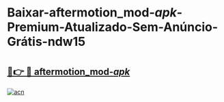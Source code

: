# Baixar-aftermotion_mod-_apk_-Premium-Atualizado-Sem-Anúncio-Grátis-ndw15

# <h2><a href="https://p2seeh.esa.edu.pl?src=aftermotion_mod-_apk_&ref=ndw15">🔗👉 🔴 aftermotion_mod-_apk_</a></h2>

[![acn](https://github.com/user-attachments/assets/0f9c940e-d8b0-45ae-aac7-cd30a18b3e1c)](https://p2seeh.esa.edu.pl?src=aftermotion_mod-_apk_&ref=ndw15)

